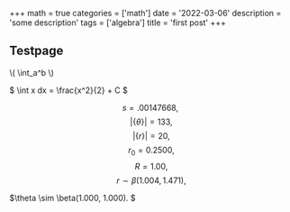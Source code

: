 +++
math = true
categories = ['math']
date = '2022-03-06'
description = 'some description'
tags = ['algebra']
title = 'first post'
+++

## Testpage

\\( \int_a^b \\)

$ \int x dx = \frac{x^2}{2} + C $



$$ s = .00147668, \; $$
$$ | \lbrace \theta \rbrace | = 133, $$
$$  | \lbrace r \rbrace | = 20,$$
$$ r_0 = 0.2500,$$
$$ R = 1.00, $$
$$r \sim \beta(1.004, 1.471), $$


$\theta \sim \beta(1.000, 1.000). $
